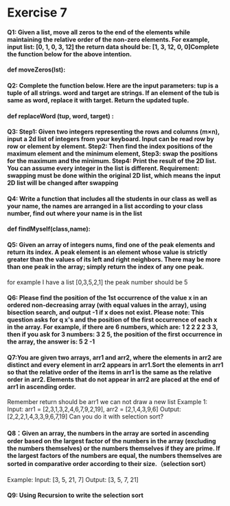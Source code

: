 # Exercise 7

#### Q1: Given a list, move all zeros to the end of the elements while maintaining the relative order of the non-zero elements. For example, input list: [0, 1, 0, 3, 12] the return data should be: [1, 3, 12, 0, 0]Complete the function below for the above intention.

#### def moveZeros(lst):



#### Q2: Complete the function below. Here are the input parameters: tup is a tuple of all strings. word and target are strings. If an element of the tub is same as word, replace it with target. Return the updated tuple. 

#### def replaceWord (tup, word, target) : 





#### Q3: Step1: Given two integers representing the rows and columns (m×n), input a 2d list of integers from your keyboard. Input can be read row by row or element by element. Step2: Then find the index positions of the maximum element and the minimum element, Step3: swap the positions for the maximum and the minimum. Step4: Print the result of the 2D list. You can assume every integer in the list is different. Requirement: swapping must be done within the original 2D list, which means the input 2D list will be changed after swapping



#### Q4: Write a function that includes all the students in our class as well as your name, the names are arranged in a list according to your class number, find out where your name is in the list

#### def findMyself(class,name):



#### Q5: Given an array of integers nums, find one of the peak elements and return its index. A peak element is an element whose value is strictly greater than the values of its left and right neighbors. There may be more than one peak in the array; simply return the index of any one peak.
for example I have a list [0,3,5,2,1] the peak number should be 5

#### Q6: Please find the position of the 1st occurrence of the value x in an ordered non-decreasing array (with equal values in the array), using bisection search, and output -1 if x does not exist. Please note: This question asks for q x's and the position of the first occurrence of each x in the array. For example, if there are 6 numbers, which are: 1 2 2 2 2 3 3, then if you ask for 3 numbers: 3 2 5, the position of the first occurrence in the array, the answer is: 5 2 -1

#### Q7:You are given two arrays, arr1 and arr2, where the elements in arr2 are distinct and every element in arr2 appears in arr1.Sort the elements in arr1 so that the relative order of the items in arr1 is the same as the relative order in arr2. Elements that do not appear in arr2 are placed at the end of arr1 in ascending order.
Remember return should be arr1 we can not draw a new list
Example 1:
Input: arr1 = [2,3,1,3,2,4,6,7,9,2,19], arr2 = [2,1,4,3,9,6] Output: [2,2,2,1,4,3,3,9,6,7,19] Can you do it with selection sort?

#### Q8：Given an array, the numbers in the array are sorted in ascending order based on the largest factor of the numbers in the array (excluding the numbers themselves) or the numbers themselves if they are prime. If the largest factors of the numbers are equal, the numbers themselves are sorted in comparative order according to their size.（selection sort）

Example:
Input: [3, 5, 21, 7]
Output: [3, 5, 7, 21]

#### Q9: Using Recursion to write the selection sort
